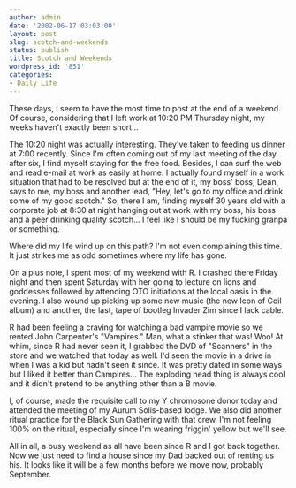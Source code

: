 ```yaml
---
author: admin
date: '2002-06-17 03:03:00'
layout: post
slug: scotch-and-weekends
status: publish
title: Scotch and Weekends
wordpress_id: '851'
categories:
- Daily Life
---
```

These days, I seem to have the most time to post at the end of a weekend. Of course, considering that I left work at 10:20 PM Thursday night, my weeks haven't exactly been short...

The 10:20 night was actually interesting. They've taken to feeding us dinner at 7:00 recently. Since I'm often coming out of my last meeting of the day after six, I find myself staying for the free food. Besides, I can surf the web and read e-mail at work as easily at home. I actually found myself in a work situation that had to be resolved but at the end of it, my boss' boss, Dean, says to me, my boss and another lead, "Hey, let's go to my office and drink some of my good scotch." So, there I am, finding myself 30 years old with a corporate job at 8:30 at night hanging out at work with my boss, his boss and a peer drinking quality scotch... I feel like I should be my fucking granpa or something.

Where did my life wind up on this path? I'm not even complaining this time. It just strikes me as odd sometimes where my life has gone.

On a plus note, I spent most of my weekend with R. I crashed there Friday night and then spent Saturday with her going to lecture on lions and goddesses followed by attending OTO initiations at the local oasis in the evening. I also wound up picking up some new music (the new Icon of Coil album) and another, the last, tape of bootleg Invader Zim since I lack cable.

R had been feeling a craving for watching a bad vampire movie so we rented John Carpenter's "Vampires." Man, what a stinker that was! Woo! At whim, since R had never seen it, I grabbed the DVD of "Scanners" in the store and we watched that today as well. I'd seen the movie in a drive in when I was a kid but hadn't seen it since. It was pretty dated in some ways but I liked it better than Campires... The exploding head thing is always cool and it didn't pretend to be anything other than a B movie.

I, of course, made the requisite call to my Y chromosone donor today and attended the meeting of my Aurum Solis-based lodge. We also did another ritual practice for the Black Sun Gathering with that crew. I'm not feeling 100% on the ritual, especially since I'm wearing friggin' yellow but we'll see.

All in all, a busy weekend as all have been since R and I got back together. Now we just need to find a house since my Dad backed out of renting us his. It looks like it will be a few months before we move now, probably September.
